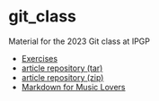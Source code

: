 # git_class

Material for the 2023 Git class at IPGP

* [Exercises](exercises.md)
* [article repository (tar)](article.tgz)
* [article repository (zip)](article.zip)
* [Markdown for Music Lovers](markdown_for_music_lovers.md)
